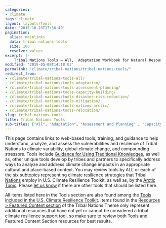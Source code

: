 ```yaml
---
categories:
- climate
tags: climate
layout: layouts/tools
date: '2015-10-23T17:36:40'
pagination:
  alias: mainlinks
  data: tribal-nations-tools
  size: 100
  resolve: values
excerpt: |-
    Tribal Nations Tools – All,  Adaptation Workbook for Natural Resources: A growing number of Tribal Nations work with the U.S. Forest Service on adjacent lands through…
modified: '2019-05-08T14:18:02'
permalink: "climate/tribal-nations/tribal-nations-tools/"
redirect_from:
- /climate/tribal-nations/tools-all/
- /climate/tribal-nations/tools-adaptation/
- /climate/tribal-nations/tools-assessment-planning/
- /climate/tribal-nations/tools-capacity-building/
- /climate/tribal-nations/tools-disaster-risk-reduction/
- /climate/tribal-nations/tools-mitigation/ 
- /climate/tribal-nations/tools-natives-arctic/ 
- /climate/tribal-nations/tools-relocation/
slug: tribal-nations-tools
title: Tribal Nations Tools
sub-titles: ["All", "Adaptation", "Assessment and Planning" , "Capacity Building", "Disaster Risk-reduction", "Mitigation", "Alaska Natives/Arctic", "Relocation"]
---
```


This page contains links to web-based tools, training, and guidance to help understand, analyze, and assess the vulnerabilities and resilience of Tribal Nations to climate variability, global climate change, and compounding stressors. Tools include [Guidance for Using Traditional Knowledges](https://toolkit.climate.gov/tool/guidelines-considering-traditional-knowledges-climate-change-initiatives), as well as, other unique tools develop by tribes and partners to specifically address ways to analyze and address climate change impacts in an appropriate cultural and place-based context. You may review tools by ALL or each of the six subtopics representing climate resilience strategies that [Tribal Nations](https://toolkit.climate.gov/topics/tribal-nations) employ in U.S. Climate Resilience Toolkit, as well as, by the [Arctic Topic](https://toolkit.climate.gov/regions/alaska-and-arctic). Please [let us know](../../climate-feedback/) if there are other tools that should be listed here.

All items listed here in the Tools section are also found among the [Tools included in the U.S. Climate Resilience Toolkit](https://toolkit.climate.gov/tools?f[0]=field_parent_topic%3A889). Items found in the [Resources > Featured Content section](../tribal-nations-featured-content/) of the Tribal Nations Theme only represent additional resources that have not yet or cannot be considered a tribal climate resilience support tool, so make sure to review both Tools and Featured Content Section resources for best results.
